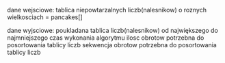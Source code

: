 dane wejsciowe:
    tablica niepowtarzalnych liczb(nalesnikow) o roznych wielkosciach = pancakes[]
    

dane wyjsciowe:
    poukladana tablica liczb(nalesnikow) od największego do najmniejszego
    czas wykonania algorytmu
    ilosc obrotow potrzebna do posortowania tablicy liczb
    sekwencja obrotow potrzebna do posortowania tablicy liczb